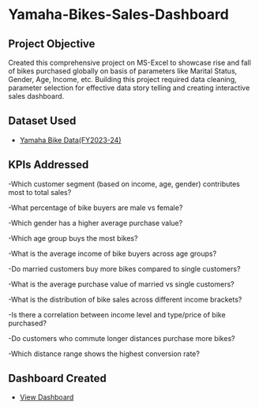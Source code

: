 # Yamaha-Bikes-Sales-Dashboard
## Project Objective
Created this comprehensive project on MS-Excel to showcase rise and fall of bikes purchased globally on basis of parameters like Marital Status, Gender, Age, Income, etc. Building this project required data cleaning, parameter selection for effective data story telling and creating interactive sales dashboard.
## Dataset Used
- <a href= "https://github.com/Vivek-Newhere/Yamaha-Bikes-Sales-Dashboard/blob/main/Bike_RawData.xlsx">Yamaha Bike Data(FY2023-24)</a>
## KPIs Addressed
-Which customer segment (based on income, age, gender) contributes most to total sales?

-What percentage of bike buyers are male vs female?

-Which gender has a higher average purchase value?

-Which age group buys the most bikes?

-What is the average income of bike buyers across age groups?

-Do married customers buy more bikes compared to single customers?


-What is the average purchase value of married vs single customers?

-What is the distribution of bike sales across different income brackets?

-Is there a correlation between income level and type/price of bike purchased?

-Do customers who commute longer distances purchase more bikes?

-Which distance range shows the highest conversion rate?
## Dashboard Created
- <a href="https://github.com/Vivek-Newhere/Yamaha-Bikes-Sales-Dashboard/blob/main/Bike_sales_dashboard_image.jpg">View Dashboard</a>























